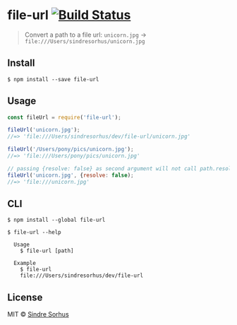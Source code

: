 # file-url [![Build Status](https://travis-ci.org/sindresorhus/file-url.svg?branch=master)](https://travis-ci.org/sindresorhus/file-url)

> Convert a path to a file url: `unicorn.jpg` → `file:///Users/sindresorhus/unicorn.jpg`


## Install

```
$ npm install --save file-url
```


## Usage

```js
const fileUrl = require('file-url');

fileUrl('unicorn.jpg');
//=> 'file:///Users/sindresorhus/dev/file-url/unicorn.jpg'

fileUrl('/Users/pony/pics/unicorn.jpg');
//=> 'file:///Users/pony/pics/unicorn.jpg'

// passing {resolve: false} as second argument will not call path.resolve() on the path
fileUrl('unicorn.jpg', {resolve: false);
//=> 'file:///unicorn.jpg'
```


## CLI

```
$ npm install --global file-url
```

```
$ file-url --help

  Usage
    $ file-url [path]

  Example
    $ file-url
    file:///Users/sindresorhus/dev/file-url
```


## License

MIT © [Sindre Sorhus](http://sindresorhus.com)
